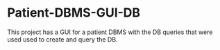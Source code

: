 # Patient-DBMS-GUI-DB
This project has a GUI for a patient DBMS with the DB queries that were used used to create and query the DB.
